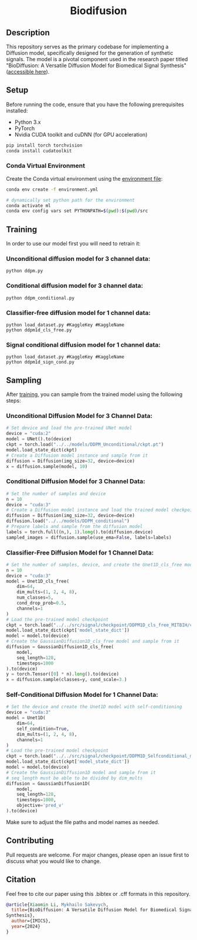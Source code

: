 <div align="center">


<!-- TITLE -->
# Biodifusion
<div align="left">

## Description
This repository serves as the primary codebase for implementing a Diffusion model, specifically designed for the generation of synthetic signals. The model is a pivotal component used in the research paper titled "BioDiffusion: A Versatile Diffusion Model for Biomedical Signal Synthesis" ([accessible here](change.link)).

## Setup

Before running the code, ensure that you have the following prerequisites installed:

- Python 3.x
- PyTorch
- Nvidia CUDA toolkit and cuDNN (for GPU acceleration)

```bash
pip install torch torchvision
conda install cudatoolkit
```


### Conda Virtual Environment

Create the Conda virtual environment using the [environment file](environment.yml):
```bash
conda env create -f environment.yml

# dynamically set python path for the environment
conda activate ml
conda env config vars set PYTHONPATH=$(pwd):$(pwd)/src
```


<!-- USAGE -->
## Training
In order to use our model first you will need to retrain it: 
### Unconditional diffusion model for 3 channel data:
```python ddpm.py```
### Conditional diffusion model for 3 channel data:
```python ddpm_conditional.py```
### Classifier-free diffusion model for 1 channel data:
```cd signal/
python load_dataset.py #KaggleKey #KaggleName
python ddpm1d_cls_free.py
```
### Signal conditional diffusion model for 1 channel data:
```cd signal/
python load_dataset.py #KaggleKey #KaggleName
python ddpm1d_sign_cond.py
```
## Sampling

After [training](#training), you can sample from the trained model using the following steps:

### Unconditional Diffusion Model for 3 Channel Data:
```python
# Set device and load the pre-trained UNet model
device = "cuda:2"
model = UNet().to(device)
ckpt = torch.load("../../models/DDPM_Unconditional/ckpt.pt")
model.load_state_dict(ckpt)
# Create a Diffusion model instance and sample from it
diffusion = Diffusion(img_size=32, device=device)
x = diffusion.sample(model, 10)
```

### Conditional Diffusion Model for 3 Channel Data:
```python
# Set the number of samples and device
n = 10
device = "cuda:3"
# Create a Diffusion model instance and load the trained model checkpoint
diffusion = Diffusion(img_size=32, device=device)
diffusion.load("../../models/DDPM_conditional")
# Prepare labels and sample from the diffusion model
labels = torch.full((n,), 1).long().to(diffusion.device)
sampled_images = diffusion.sample(use_ema=False, labels=labels)
```

### Classifier-Free Diffusion Model for 1 Channel Data:
```python
# Set the number of samples, device, and create the Unet1D_cls_free model
n = 10
device = "cuda:3"
model = Unet1D_cls_free(
    dim=64,
    dim_mults=(1, 2, 4, 8),
    num_classes=5,
    cond_drop_prob=0.5,
    channels=1
)
# Load the pre-trained model checkpoint
ckpt = torch.load("../../src/signal/checkpoint/DDPM1D_cls_free_MITBIH/checkpoint.pt")
model.load_state_dict(ckpt['model_state_dict'])
model = model.to(device)
# Create the GaussianDiffusion1D_cls_free model and sample from it
diffusion = GaussianDiffusion1D_cls_free(
    model,
    seq_length=128,
    timesteps=1000
).to(device)
y = torch.Tensor([0] * n).long().to(device)
x = diffusion.sample(classes=y, cond_scale=3.)
```

### Self-Conditional Diffusion Model for 1 Channel Data:
```python
# Set the device and create the Unet1D model with self-conditioning
device = "cuda:3"
model = Unet1D(
    dim=64,
    self_condition=True,
    dim_mults=(1, 2, 4, 8),
    channels=1
)
# Load the pre-trained model checkpoint
ckpt = torch.load("../../src/signal/checkpoint/DDPM1D_Selfconditional_maskedCond/checkpoint.pt")
model.load_state_dict(ckpt['model_state_dict'])
model = model.to(device)
# Create the GaussianDiffusion1D model and sample from it
# seq_length must be able to be divided by dim_mults
diffusion = GaussianDiffusion1D(
    model,
    seq_length=128,
    timesteps=1000,
    objective='pred_v'
).to(device)
```

Make sure to adjust the file paths and model names as needed.


<!-- CONTRIBUTING -->
## Contributing
Pull requests are welcome. For major changes, please open an issue first to discuss what you would like to change.


<!-- CITATION -->
## Citation
Feel free to cite our paper using this .bibtex or .cff formats in this repository. 



```bibtex
@article{Xiaomin Li, Mykhailo Sakevych,
  title={BioDiffusion: A Versatile Diffusion Model for Biomedical Signal
Synthesis},
  author={IMICS},
  year={2024}
}
```

